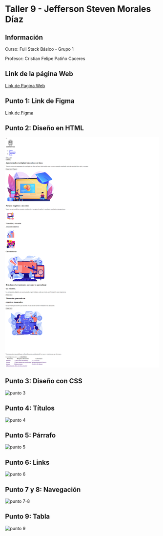 <h1>Taller 9 - Jefferson Steven Morales Díaz</h1>

<h2>Información</h2>
<p>Curso: Full Stack Básico - Grupo 1</p>
<p>Profesor: Cristian Felipe Patiño Caceres</p>
<h2>Link de la página Web</h2>
<a href="">Link de Pagina Web </a>



<h2>Punto 1: Link de Figma</h2>
<a href="https://www.figma.com/file/Y91ezO71b1I96rVYWAvMd5/Jefferson-Steven-Morales-D%C3%ADaz?type=design&node-id=0%3A1&mode=design&t=k86MOAni6foemsKl-1">Link de Figma</a>

<h2>Punto 2: Diseño en HTML</h2>
<img src="./public/images/punto-2.png" alt="punto 2">

<h2>Punto 3: Diseño con CSS</h2>
<img src="./public/images/punto-3.png" alt="punto 3">

<h2>Punto 4: Títulos</h2>
<img src="./public/images/punto-4.png" alt="punto 4">

<h2>Punto 5: Párrafo</h2>
<img src="./public/images/punto-5.png" alt="punto 5">

<h2>Punto 6: Links</h2>
<img src="./public/images/punto-6.png" alt="punto 6">

<h2>Punto 7 y 8: Navegación</h2>
<img src="./public/images/punto-7-8.png" alt="punto 7-8">

<h2>Punto 9: Tabla</h2>
<img src="./public/images/punto-9.png" alt="punto 9">